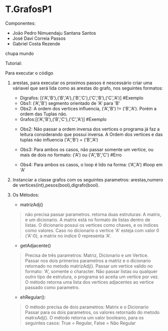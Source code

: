# T.GrafosP1
 
Componentes:
* João Pedro Nimuendaju Santana Santos
* José Davi Correia Passos
* Gabriel Costa Rezende



chupa mundo

Tutorial:

Para executar o código
1. arestas, para executar os proximos passos é nescessário criar uma váriavel que será lida como as arestas do grafo,
   nos seguintes formatos:
   * Digrafos: [('A','B'),('B','A'),('B','C'),('C','B'),('C','A')] #Exemplo
   - Obs1: ('A','B') segmento orientado de 'A' para 'B'
   - Obs2: A ordem dos vertices influencia, ('A','B') != ('B','A'). Porém a ordem das Tuplas não.


   * Grafos:[('A','B'),('B','C'),('C','A')] #Exemplo
   - Obs2: Não passar a ordem inversa dos vertices o programa já faz a leitura considerando que possui inversa.
           A Ordem dos vertices e das tuplas não influencia ('A','B') = ('B','A')

   - Obs3: Para ambos os casos, não passar somente um vertice, ou mais de dois no formato: ('A') ou ('A','B','C') #Erro
   - Obs4: Para ambos os casos, o loop é lido na forma: ('A','A') #loop em 'A'

2. Instanciar a classe grafos com os seguintes parametros: arestas,numero de vertices(int),pesos(bool),digrafo(bool).

3. Os Métodos:
   * matrizAdj() 
    > não precisa passar parametros.
    > retorna duas estruturas: A matrix, e um dicionario.
    > A matrix está no formato de listas dentro de listas.
    > O dicionario possui os vertices como chaves, e os indices como valores.
    > Caso no dicionario o vertice 'A' esteja com valor 0 ('A':0), a matrix no indice 0 representa 'A'.


   * getAdjacente()
    > Precisa de três parametros: Matriz, Dicionario e um Vertice.          
    > Passar nos dois primerios parametros a matriz e o dicionario retornado no metodo matrizAdj().
    > Passar um vertice valido no formato: 'A', somente o character. 
    > Não passar listas ou qualquer outro tipo de estrutura, o programa só aceita um vertice por vez.
    > O método retorna uma lista dos vertices adjacentes ao vertice passado como parametro.


   * ehRegular():
    > O método precisa de dois parametros: Matrix e o Dicionario
    > Passar para os dois parametros, os valores retornado do metodo matrxAdj().
    > O método retorna um valor booleano, para os seguintes casos: True = Regular, False = Não Regular
